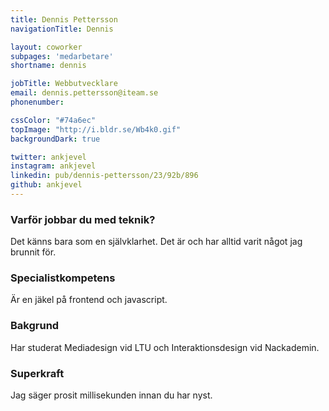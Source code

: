 ```yaml
---
title: Dennis Pettersson
navigationTitle: Dennis

layout: coworker
subpages: 'medarbetare'
shortname: dennis

jobTitle: Webbutvecklare
email: dennis.pettersson@iteam.se
phonenumber:

cssColor: "#74a6ec"
topImage: "http://i.bldr.se/Wb4k0.gif"
backgroundDark: true

twitter: ankjevel
instagram: ankjevel
linkedin: pub/dennis-pettersson/23/92b/896
github: ankjevel
---
```


### Varför jobbar du med teknik?
Det känns bara som en självklarhet. Det är och har alltid varit något jag brunnit för.

### Specialistkompetens
Är en jäkel på frontend och javascript.

### Bakgrund
Har studerat Mediadesign vid LTU och Interaktionsdesign vid Nackademin.

### Superkraft
Jag säger prosit millisekunden innan du har nyst.